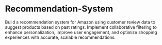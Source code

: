 # Recommendation-System
Build a recommendation system for Amazon using customer review data to suggest products based on past ratings. Implement collaborative filtering to enhance personalization, improve user engagement, and optimize shopping experiences with accurate, scalable recommendations.
